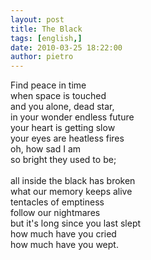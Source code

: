 ```yaml
---
layout: post
title: The Black
tags: [english,]
date: 2010-03-25 18:22:00
author: pietro
---
```

Find peace in time<br/>when space is touched<br/>and you alone, dead star,<br/>in your wonder endless future<br/>your heart is getting slow<br/>your eyes are heatless fires<br/>oh, how sad I am<br/>so bright they used to be;<br/><br/>all inside the black has broken<br/>what our memory keeps alive<br/>tentacles of emptiness<br/>follow our nightmares<br/>but it's long since you last slept<br/>how much have you cried<br/>how much have you wept.
